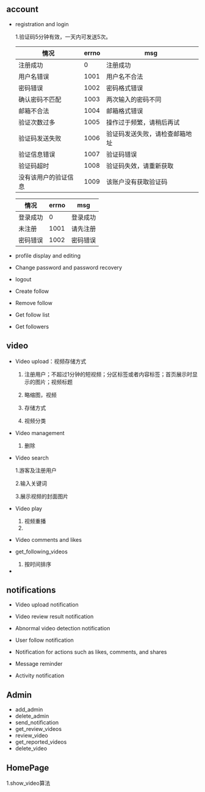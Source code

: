 ## account

- registration and login

    1.验证码5分钟有效，一天内可发送5次。

    | 情况                 | errno | msg                            |
    | -------------------- | ----- | ------------------------------ |
    | 注册成功             | 0     | 注册成功                       |
    | 用户名错误           | 1001  | 用户名不合法                   |
    | 密码错误             | 1002  | 密码格式错误                   |
    | 确认密码不匹配       | 1003  | 两次输入的密码不同             |
    | 邮箱不合法           | 1004  | 邮箱格式错误                   |
    | 验证次数过多         | 1005  | 操作过于频繁，请稍后再试       |
    | 验证码发送失败       | 1006  | 验证码发送失败，请检查邮箱地址 |
    | 验证信息错误         | 1007  | 验证码错误                     |
    | 验证码超时           | 1008  | 验证码失效，请重新获取         |
    | 没有该用户的验证信息 | 1009  | 该账户没有获取验证码           |

    | 情况     | errno | msg      |
    | -------- | ----- | -------- |
    | 登录成功 | 0     | 登录成功 |
    | 未注册   | 1001  | 请先注册 |
    | 密码错误 | 1002  | 密码错误 |

    

- profile display and editing

- Change password and password recovery

- logout

- Create follow

- Remove follow

- Get follow list

- Get followers 

## video

- Video upload：视频存储方式

    1. 注册用户；不超过1分钟的短视频；分区标签或者内容标签；首页展示时显示的图片；视频标题
    
    2. 略缩图，视频
    
    3. 存储方式
    4. 视频分类
    
- Video management

    1. 删除

- Video search

    1.游客及注册用户

    2.输入关键词

    3.展示视频的封面图片

- Video play

    1. 视频重播
    2. 

- Video comments and likes

- get_following_videos

    1. 按时间排序

- 

## notifications

- Video upload notification

- Video review result notification

- Abnormal video detection notification

- User follow notification

- Notification for actions such as likes, comments, and shares

- Message reminder

- Activity notification



## Admin

- add_admin
- delete_admin
- send_notification
- get_review_videos
- review_video
- get_reported_videos
- delete_video

## HomePage

1.show_video算法

​	